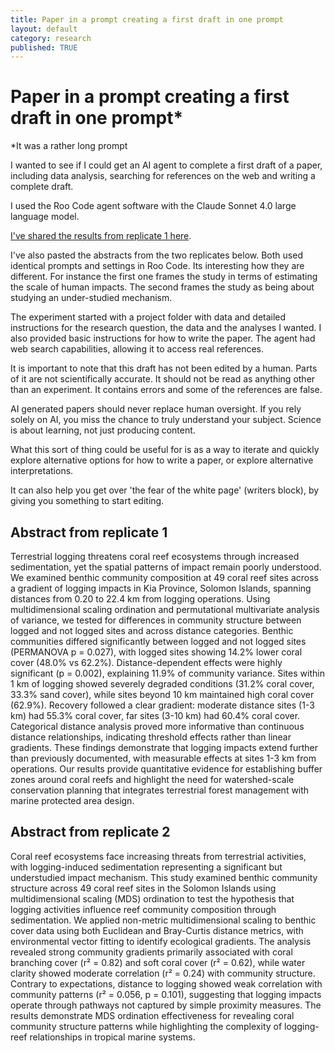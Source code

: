 ```yaml
---
title: Paper in a prompt creating a first draft in one prompt
layout: default
category: research
published: TRUE
---
```


# Paper in a prompt creating a first draft in one prompt*

\*It was a rather long prompt

I wanted to see if I could get an AI agent to complete a first draft of a paper, including data analysis, searching for references on the web and writing a complete draft. 

I used the Roo Code agent software with the Claude Sonnet 4.0 large language model. 

[I've shared the results from replicate 1 here](https://www.seascapemodels.org/data/ai-generated-manuscript). 

I've also pasted the abstracts from the two replicates below. Both used identical prompts and settings in Roo Code. Its interesting how they are different. For instance the first one frames the study in terms of estimating the scale of human impacts. The second frames the study as being about studying an under-studied mechanism. 

The experiment started with a project folder with data and detailed instructions for the research question, the data and the analyses I wanted. I also provided basic instructions for how to write the paper. The agent had web search capabilities, allowing it to access real references.

It is important to note that this draft has not been edited by a human. Parts of it are not scientifically accurate. It should not be read as anything other than an experiment. It contains errors and some of the references are false.

AI generated papers should never replace human oversight. If you rely solely on AI, you miss the chance to truly understand your subject. Science is about learning, not just producing content.

What this sort of thing could be useful for is as a way to iterate and quickly explore alternative options for how to write a paper, or explore alternative interpretations. 

It can also help you get over 'the fear of the white page' (writers block), by giving you something to start editing. 

## Abstract from replicate 1

Terrestrial logging threatens coral reef ecosystems through increased sedimentation, yet the spatial patterns of impact remain poorly understood. We examined benthic community composition at 49 coral reef sites across a gradient of logging impacts in Kia Province, Solomon Islands, spanning distances from 0.20 to 22.4 km from logging operations. Using multidimensional scaling ordination and permutational multivariate analysis of variance, we tested for differences in community structure between logged and not logged sites and across distance categories. Benthic communities differed significantly between logged and not logged sites (PERMANOVA p = 0.027), with logged sites showing 14.2% lower coral cover (48.0% vs 62.2%). Distance-dependent effects were highly significant (p = 0.002), explaining 11.9% of community variance. Sites within 1 km of logging showed severely degraded conditions (31.2% coral cover, 33.3% sand cover), while sites beyond 10 km maintained high coral cover (62.9%). Recovery followed a clear gradient: moderate distance sites (1-3 km) had 55.3% coral cover, far sites (3-10 km) had 60.4% coral cover. Categorical distance analysis proved more informative than continuous distance relationships, indicating threshold effects rather than linear gradients. These findings demonstrate that logging impacts extend further than previously documented, with measurable effects at sites 1-3 km from operations. Our results provide quantitative evidence for establishing buffer zones around coral reefs and highlight the need for watershed-scale conservation planning that integrates terrestrial forest management with marine protected area design.

## Abstract from replicate 2

Coral reef ecosystems face increasing threats from terrestrial activities, with logging-induced sedimentation representing a significant but understudied impact mechanism. This study examined benthic community structure across 49 coral reef sites in the Solomon Islands using multidimensional scaling (MDS) ordination to test the hypothesis that logging activities influence reef community composition through sedimentation. We applied non-metric multidimensional scaling to benthic cover data using both Euclidean and Bray-Curtis distance metrics, with environmental vector fitting to identify ecological gradients. The analysis revealed strong community gradients primarily associated with coral branching cover (r² = 0.82) and soft coral cover (r² = 0.62), while water clarity showed moderate correlation (r² = 0.24) with community structure. Contrary to expectations, distance to logging showed weak correlation with community patterns (r² = 0.056, p = 0.101), suggesting that logging impacts operate through pathways not captured by simple proximity measures. The results demonstrate MDS ordination effectiveness for revealing coral community structure patterns while highlighting the complexity of logging-reef relationships in tropical marine systems.

